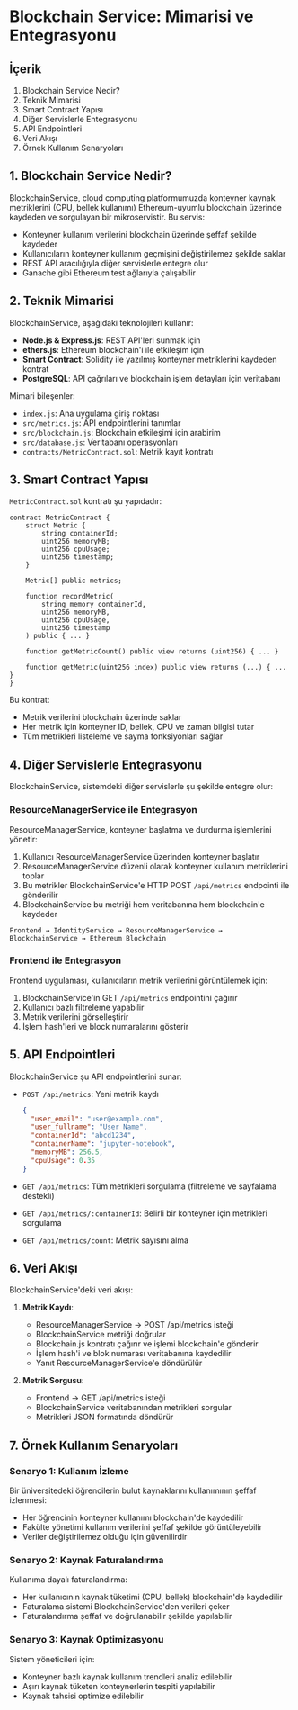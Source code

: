 # Blockchain Service: Mimarisi ve Entegrasyonu

## İçerik

1. Blockchain Service Nedir?
2. Teknik Mimarisi
3. Smart Contract Yapısı
4. Diğer Servislerle Entegrasyonu
5. API Endpointleri
6. Veri Akışı
7. Örnek Kullanım Senaryoları

## 1. Blockchain Service Nedir?

BlockchainService, cloud computing platformumuzda konteyner kaynak metriklerini (CPU, bellek kullanımı) Ethereum-uyumlu blockchain üzerinde kaydeden ve sorgulayan bir mikroservistir. Bu servis:

- Konteyner kullanım verilerini blockchain üzerinde şeffaf şekilde kaydeder
- Kullanıcıların konteyner kullanım geçmişini değiştirilemez şekilde saklar
- REST API aracılığıyla diğer servislerle entegre olur
- Ganache gibi Ethereum test ağlarıyla çalışabilir

## 2. Teknik Mimarisi

BlockchainService, aşağıdaki teknolojileri kullanır:

- **Node.js & Express.js**: REST API'leri sunmak için
- **ethers.js**: Ethereum blockchain'i ile etkileşim için
- **Smart Contract**: Solidity ile yazılmış konteyner metriklerini kaydeden kontrat
- **PostgreSQL**: API çağrıları ve blockchain işlem detayları için veritabanı

Mimari bileşenler:

- `index.js`: Ana uygulama giriş noktası
- `src/metrics.js`: API endpointlerini tanımlar
- `src/blockchain.js`: Blockchain etkileşimi için arabirim
- `src/database.js`: Veritabanı operasyonları
- `contracts/MetricContract.sol`: Metrik kayıt kontratı

## 3. Smart Contract Yapısı

`MetricContract.sol` kontratı şu yapıdadır:

```solidity
contract MetricContract {
    struct Metric {
        string containerId;
        uint256 memoryMB;
        uint256 cpuUsage;
        uint256 timestamp;
    }

    Metric[] public metrics;

    function recordMetric(
        string memory containerId,
        uint256 memoryMB,
        uint256 cpuUsage,
        uint256 timestamp
    ) public { ... }

    function getMetricCount() public view returns (uint256) { ... }

    function getMetric(uint256 index) public view returns (...) { ... }
}
```

Bu kontrat:

- Metrik verilerini blockchain üzerinde saklar
- Her metrik için konteyner ID, bellek, CPU ve zaman bilgisi tutar
- Tüm metrikleri listeleme ve sayma fonksiyonları sağlar

## 4. Diğer Servislerle Entegrasyonu

BlockchainService, sistemdeki diğer servislerle şu şekilde entegre olur:

### ResourceManagerService ile Entegrasyon

ResourceManagerService, konteyner başlatma ve durdurma işlemlerini yönetir:

1. Kullanıcı ResourceManagerService üzerinden konteyner başlatır
2. ResourceManagerService düzenli olarak konteyner kullanım metriklerini toplar
3. Bu metrikler BlockchainService'e HTTP POST `/api/metrics` endpointi ile gönderilir
4. BlockchainService bu metriği hem veritabanına hem blockchain'e kaydeder

```
Frontend → IdentityService → ResourceManagerService → BlockchainService → Ethereum Blockchain
```

### Frontend ile Entegrasyon

Frontend uygulaması, kullanıcıların metrik verilerini görüntülemek için:

1. BlockchainService'in GET `/api/metrics` endpointini çağırır
2. Kullanıcı bazlı filtreleme yapabilir
3. Metrik verilerini görselleştirir
4. İşlem hash'leri ve block numaralarını gösterir

## 5. API Endpointleri

BlockchainService şu API endpointlerini sunar:

- `POST /api/metrics`: Yeni metrik kaydı

  ```json
  {
    "user_email": "user@example.com",
    "user_fullname": "User Name",
    "containerId": "abcd1234",
    "containerName": "jupyter-notebook",
    "memoryMB": 256.5,
    "cpuUsage": 0.35
  }
  ```

- `GET /api/metrics`: Tüm metrikleri sorgulama (filtreleme ve sayfalama destekli)
- `GET /api/metrics/:containerId`: Belirli bir konteyner için metrikleri sorgulama
- `GET /api/metrics/count`: Metrik sayısını alma

## 6. Veri Akışı

BlockchainService'deki veri akışı:

1. **Metrik Kaydı**:

   - ResourceManagerService → POST /api/metrics isteği
   - BlockchainService metriği doğrular
   - Blockchain.js kontratı çağırır ve işlemi blockchain'e gönderir
   - İşlem hash'i ve blok numarası veritabanına kaydedilir
   - Yanıt ResourceManagerService'e döndürülür

2. **Metrik Sorgusu**:
   - Frontend → GET /api/metrics isteği
   - BlockchainService veritabanından metrikleri sorgular
   - Metrikleri JSON formatında döndürür

## 7. Örnek Kullanım Senaryoları

### Senaryo 1: Kullanım İzleme

Bir üniversitedeki öğrencilerin bulut kaynaklarını kullanımının şeffaf izlenmesi:

- Her öğrencinin konteyner kullanımı blockchain'de kaydedilir
- Fakülte yönetimi kullanım verilerini şeffaf şekilde görüntüleyebilir
- Veriler değiştirilemez olduğu için güvenilirdir

### Senaryo 2: Kaynak Faturalandırma

Kullanıma dayalı faturalandırma:

- Her kullanıcının kaynak tüketimi (CPU, bellek) blockchain'de kaydedilir
- Faturalama sistemi BlockchainService'den verileri çeker
- Faturalandırma şeffaf ve doğrulanabilir şekilde yapılabilir

### Senaryo 3: Kaynak Optimizasyonu

Sistem yöneticileri için:

- Konteyner bazlı kaynak kullanım trendleri analiz edilebilir
- Aşırı kaynak tüketen konteynerlerin tespiti yapılabilir
- Kaynak tahsisi optimize edilebilir
